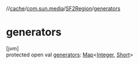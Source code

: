 //[cache](../../../index.md)/[com.sun.media](../index.md)/[SF2Region](index.md)/[generators](generators.md)

# generators

[jvm]\
protected open val [generators](generators.md): [Map](https://docs.oracle.com/javase/8/docs/api/java/util/Map.html)&lt;[Integer](https://docs.oracle.com/javase/8/docs/api/java/lang/Integer.html), [Short](https://docs.oracle.com/javase/8/docs/api/java/lang/Short.html)&gt;
